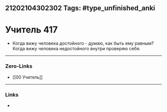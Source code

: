 21202104302302
Tags: #type_unfinished_anki 
---
# Учитель 417

  -  Когда вижу человека достойного - думаю, как быть ему равным? Когда вижу человека недостойного внутри проверяю себя.

---
### Zero-Links
- [[00 Учитель]]
---
### Links
-
